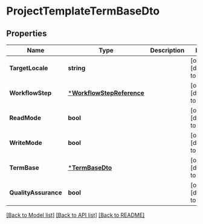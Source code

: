 # ProjectTemplateTermBaseDto

## Properties
Name | Type | Description | Notes
------------ | ------------- | ------------- | -------------
**TargetLocale** | **string** |  | [optional] [default to null]
**WorkflowStep** | [***WorkflowStepReference**](WorkflowStepReference.md) |  | [optional] [default to null]
**ReadMode** | **bool** |  | [optional] [default to null]
**WriteMode** | **bool** |  | [optional] [default to null]
**TermBase** | [***TermBaseDto**](TermBaseDto.md) |  | [optional] [default to null]
**QualityAssurance** | **bool** |  | [optional] [default to null]

[[Back to Model list]](../README.md#documentation-for-models) [[Back to API list]](../README.md#documentation-for-api-endpoints) [[Back to README]](../README.md)


